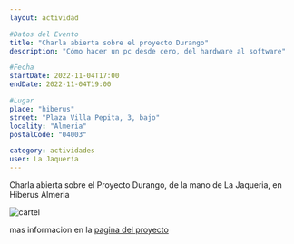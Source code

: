 ```yaml
---
layout: actividad

#Datos del Evento
title: "Charla abierta sobre el proyecto Durango"
description: "Cómo hacer un pc desde cero, del hardware al software"

#Fecha
startDate: 2022-11-04T17:00
endDate: 2022-11-04T19:00

#Lugar
place: "hiberus"
street: "Plaza Villa Pepita, 3, bajo"
locality: "Almeria"
postalCode: "04003"

category: actividades
user: La Jaquería
---
```


Charla abierta sobre el Proyecto Durango, de la mano de La Jaqueria, en Hiberus Almeria


![cartel](https://lajaqueria.org/recursos/varios/durango.png)

mas informacion en la [pagina del proyecto](https://lajaqueria.org/proyectos/2022/07/13/Durango.html)
